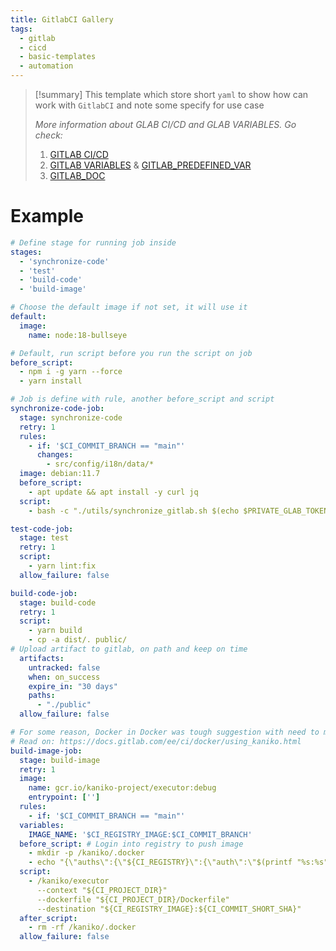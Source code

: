 ```yaml
---
title: GitlabCI Gallery
tags:
  - gitlab
  - cicd
  - basic-templates
  - automation
---
```

>[!summary]
>This template which store short `yaml` to show how can work with `GitlabCI` and note some specify for use case
>
>*More information about GLAB CI/CD and GLAB VARIABLES. Go check:*
>1. [GITLAB CI/CD](https://docs.gitlab.com/ee/ci/yaml/)
>2. [GITLAB VARIABLES](https://docs.gitlab.com/ee/ci/variables/) & [GITLAB_PREDEFINED_VAR](https://docs.gitlab.com/ee/ci/variables/predefined_variables.html)
>3. [GITLAB_DOC](https://docs.gitlab.com/ee/user/)

# Example

```yaml title=".gitlab-ci.yml"
# Define stage for running job inside
stages:
  - 'synchronize-code'
  - 'test'
  - 'build-code'
  - 'build-image'

# Choose the default image if not set, it will use it
default:
  image:
    name: node:18-bullseye

# Default, run script before you run the script on job
before_script:
  - npm i -g yarn --force
  - yarn install

# Job is define with rule, another before_script and script
synchronize-code-job:
  stage: synchronize-code
  retry: 1
  rules:
    - if: '$CI_COMMIT_BRANCH == "main"'
      changes:
        - src/config/i18n/data/*
  image: debian:11.7
  before_script:
    - apt update && apt install -y curl jq
  script:
    - bash -c "./utils/synchronize_gitlab.sh $(echo $PRIVATE_GLAB_TOKEN) $(echo $GLAB_USERNAME)"

test-code-job:
  stage: test
  retry: 1
  script:
    - yarn lint:fix
  allow_failure: false

build-code-job:
  stage: build-code
  retry: 1
  script:
    - yarn build
    - cp -a dist/. public/
# Upload artifact to gitlab, on path and keep on time
  artifacts:
    untracked: false
    when: on_success
    expire_in: "30 days"
    paths:
      - "./public"
  allow_failure: false

# For some reason, Docker in Docker was tough suggestion with need to manipulated agent run. So alternative for that is using kaniko
# Read on: https://docs.gitlab.com/ee/ci/docker/using_kaniko.html
build-image-job:
  stage: build-image
  retry: 1
  image:
    name: gcr.io/kaniko-project/executor:debug
    entrypoint: ['']
  rules:
    - if: '$CI_COMMIT_BRANCH == "main"'
  variables:
    IMAGE_NAME: '$CI_REGISTRY_IMAGE:$CI_COMMIT_BRANCH'
  before_script: # Login into registry to push image
    - mkdir -p /kaniko/.docker
    - echo "{\"auths\":{\"${CI_REGISTRY}\":{\"auth\":\"$(printf "%s:%s" "${CI_REGISTRY_USER}" "${CI_REGISTRY_PASSWORD}" | base64 | tr -d '\n')\"}}}" > /kaniko/.docker/config.json
  script:
    - /kaniko/executor
      --context "${CI_PROJECT_DIR}"
      --dockerfile "${CI_PROJECT_DIR}/Dockerfile"
      --destination "${CI_REGISTRY_IMAGE}:${CI_COMMIT_SHORT_SHA}"
  after_script:
    - rm -rf /kaniko/.docker
  allow_failure: false
```